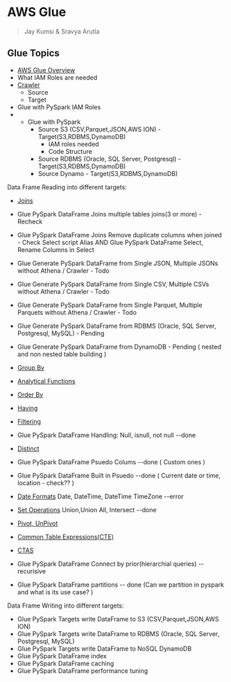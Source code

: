 # AWS Glue
> Jay Kumsi & Sravya Arutla

## Glue Topics
* [AWS Glue Overview](Intro.md)
* What IAM Roles are needed
* [Crawler](aws-glue-crawler.md)
   * Source
   * Target
* Glue with PySpark IAM Roles
* * Glue with PySpark
    * Source S3 (CSV,Parquet,JSON,AWS ION) - Target(S3,RDBMS,DynamoDB)
        * IAM roles needed
        * Code Structure
    * Source RDBMS (Oracle, SQL Server, Postgresql) - Target(S3,RDBMS,DynamoDB) 
    * Source Dynamo - Target(S3,RDBMS,DynamoDB)

Data Frame Reading into different targets:

* [Joins](glue-pyspark-joins.md)
* Glue PySpark DataFrame Joins multiple tables joins(3 or more) - Recheck
* Glue PySpark DataFrame Joins Remove duplicate columns when joined - Check Select script Alias
  AND Glue PySpark DataFrame Select, Rename Columns in Select  
* Glue Generate PySpark DataFrame from Single JSON, Multiple JSONs without Athena / Crawler - Todo 
* Glue Generate PySpark DataFrame from Single CSV, Multiple CSVs without Athena / Crawler - Todo
* Glue Generate PySpark DataFrame from Single Parquet, Multiple Parquets without Athena / Crawler - Todo
* Glue Generate PySpark DataFrame from RDBMS (Oracle, SQL Server, Postgresql, MySQL) - Pending
* Glue Generate PySpark DataFrame from DynamoDB - Pending ( nested and non nested table building )
* [Group By](glue-pyspark-groupby.md)
* [Analytical Functions](glue-pyspark-analytical.md)
* [Order By](glue-pyspark-orderby.md)
* [Having](glue-pyspark-having.md)
* [Filtering](glue-pyspark-condition.md) 
* Glue PySpark DataFrame Handling: Null, isnull, not null --done
* [Distinct](glue-pyspark-distinct.md)


* Glue PySpark DataFrame Psuedo Colums --done ( Custom ones )
* Glue PySpark DataFrame Built in Psuedo --done ( Current date or time, location - check?? )


* [Date Formats](glue-pyspark-date-formats.md) Date, DateTime, DateTime TimeZone --error
* [Set Operations](glue-pyspark-set-operations.md) Union,Union All, Intersect --done
* [Pivot, UnPivot](glue-pyspark-pivot-unpivot.md)
* [Common Table Expressions(CTE)](glue-pyspark-cte.md)
* [CTAS](glue-pyspark-ctas.md)
* Glue PySpark DataFrame Connect by prior(hierarchial queries) -- recurisive
* Glue PySpark DataFrame partitions -- done (Can we partition in pyspark and what is its use case? )

Data Frame Writing into different targets:

* Glue PySpark Targets write DataFrame to S3 (CSV,Parquet,JSON,AWS ION)
* Glue PySpark Targets write DataFrame to RDBMS (Oracle, SQL Server, Postgresql, MySQL)
* Glue PySpark Targets write DataFrame to NoSQL DynamoDB
* Glue PySpark DataFrame index
* Glue PySpark DataFrame caching
* Glue PySpark DataFrame performance tuning

